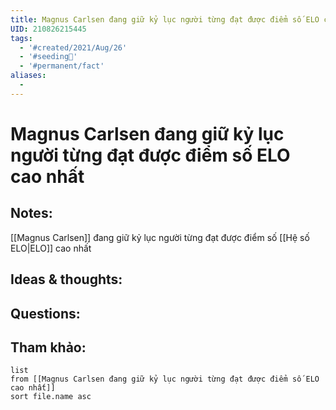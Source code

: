 ```yaml
---
title: Magnus Carlsen đang giữ kỷ lục người từng đạt được điểm số ELO cao nhất
UID: 210826215445
tags:
  - '#created/2021/Aug/26'
  - '#seeding🌱'
  - '#permanent/fact'
aliases:
  - 
---
```

# Magnus Carlsen đang giữ kỷ lục người từng đạt được điểm số ELO cao nhất

## Notes:
[[Magnus Carlsen]] đang giữ kỷ lục người từng đạt được điểm số [[Hệ số ELO|ELO]] cao nhất

## Ideas & thoughts:

## Questions:


## Tham khảo:
```dataview
list
from [[Magnus Carlsen đang giữ kỷ lục người từng đạt được điểm số ELO cao nhất]]
sort file.name asc
```